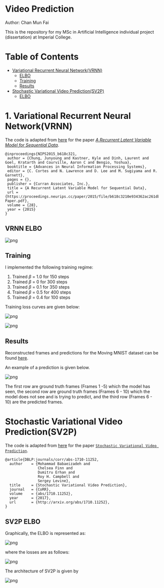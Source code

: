 # Video Prediction 

Author: Chan Mun Fai 

This is the repository for my MSc in Artificial Intelligence individual project (dissertation) at Imperial College. 

# Table of Contents 
   * [Variational Recurrent Neural Network(VRNN)](#Variational-Recurrent-Neural-Network(VRNN))
       * [ELBO](#VRNN-ELBO)
       * [Training](#Training)
       * [Results](#Results)
   * [Stochastic Variational Video Prediction(SV2P)](#Stochastic-Variational-Video-Prediction(SV2P))
       * [ELBO](#sv2p-elbo)


# 1. Variational Recurrent Neural Network(VRNN)

The code is adapted from [here](https://github.com/emited/VariationalRecurrentNeuralNetwork) for the paper [*A Recurrent Latent Variable Model for Sequential Data*](https://arxiv.org/abs/1506.02216).

```
@inproceedings{NIPS2015_b618c321,
 author = {Chung, Junyoung and Kastner, Kyle and Dinh, Laurent and Goel, Kratarth and Courville, Aaron C and Bengio, Yoshua},
 booktitle = {Advances in Neural Information Processing Systems},
 editor = {C. Cortes and N. Lawrence and D. Lee and M. Sugiyama and R. Garnett},
 pages = {},
 publisher = {Curran Associates, Inc.},
 title = {A Recurrent Latent Variable Model for Sequential Data},
 url = {https://proceedings.neurips.cc/paper/2015/file/b618c3210e934362ac261db280128c22-Paper.pdf},
 volume = {28},
 year = {2015}
}
```

## VRNN ELBO 

![png](images/vrnn/fig_1_vrnn.png)

## Training

I implemented the following training regime: 

1. Trained $\beta$ = 1.0 for 150 steps 
2. Trained $\beta$ = 0 for 300 steps
3. Trained $\beta$ = 0.1 for 350 steps
4. Trained $\beta$ = 0.5 for 400 steps
3. Trained $\beta$ = 0.4 for 100 steps

Training loss curves are given below: 

![png](plots/VRNN/kld_bestmodel.png)

![png](plots/VRNN/mse_bestmodel.png)

## Results

Reconstructed frames and predictions for the Moving MNIST dataset can be found [here](https://github.com/ChanMunFai/VideoPrediction/tree/master/results/images/v1/stochastic/stage_c). 

An example of a prediction is given below. 

![png](results/images/v1/stochastic/stage_c/train/predictions_6.jpeg)

The first row are ground truth frames (Frames 1 -5)  which the model has seen, the second row are ground truth frames (Frames 6 - 10) which the model does not see and is trying to predict, and the third row (Frames 6 - 10) are the predicted frames. 

# Stochastic Variational Video Prediction(SV2P) 
The code is adapted from [here](https://github.com/kkew3/cse291g-sv2p) for the paper [`Stochastic Variational Video Prediction`](https://arxiv.org/abs/1710.11252). 

```
@article{DBLP:journals/corr/abs-1710-11252,
  author    = {Mohammad Babaeizadeh and
               Chelsea Finn and
               Dumitru Erhan and
               Roy H. Campbell and
               Sergey Levine},
  title     = {Stochastic Variational Video Prediction},
  journal   = {CoRR},
  volume    = {abs/1710.11252},
  year      = {2017},
  url       = {http://arxiv.org/abs/1710.11252},
}
```

## SV2P ELBO 

Graphically, the ELBO is represented as: 

![png](images/sv2p/sv2p_fig.png)

where the losses are as follows: 

![png](images/sv2p/sv2p_elbo.png)

The architecture of SV2P is given by

![png](images/sv2p/sv2p_architecture.png)